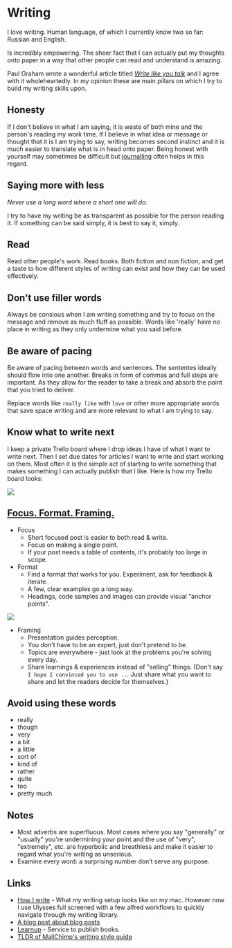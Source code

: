 # Writing
I love writing. Human language, of which I currently know two so far: Russian and English.

Is incredibly empowering. The sheer fact that I can actually put my thoughts onto paper in a way that other people can read and understand is amazing.

Paul Graham wrote a wonderful article titled [_Write like you talk_](http://www.paulgraham.com/talk.html) and I agree with it wholeheartedly. In my opinion these are main pillars on which I try to build my writing skills upon.

## Honesty
If I don't believe in what I am saying, it is waste of both mine and the person's reading my work time. If I believe in what idea or message or thought that it is I am trying to say, writing becomes second instinct and it is much easier to translate what is in head onto paper. Being honest with yourself may sometimes be difficult but [journalling](../life/journalling.md) often helps in this regard.

## Saying more with less
_Never use a long word where a short one will do._

I try to have my writing be as transparent as possible for the person reading it. If something can be said simply, it is best to say it, simply.

## Read
Read other people's work. Read books. Both fiction and non fiction, and get a taste to how different styles of writing can exist and how they can be used effectively.

## Don't use filler words
Always be consious when I am writing something and try to focus on the message and remove as much fluff as possible. Words like 'really' have no place in writing as they only undermine what you said before.

## Be aware of pacing
Be aware of pacing between words and sentences. The sententes ideally should flow into one another. Breaks in form of commas and full steps are important. As they allow for the reader to take a break and absorb the point that you tried to deliver.

Replace words like `really like` with `love` or other more appropriate words that save space writing and are more relevant to what I am trying to say.

## Know what to write next
I keep a private Trello board where I drop ideas I have of what I want to write next. Then I set due dates for articles I want to write and start working on them. Most often it is the simple act of starting to write something that makes something I can actually publish that I like. Here is how my Trello board looks:

![](https://i.imgur.com/S2JEESU.png)

## [Focus. Format. Framing.](https://www.youtube.com/watch?v=_mQNwL8HkS0)
- Focus
	- Short focused post is easier to both read & write.
	- Focus on making a single point.
	- If your post needs a table of contents, it's probably too large in scope.
- Format
	- Find a format that works for you. Experiment, ask for feedback & iterate.
	- A few, clear examples go a long way.
	- Headings, code samples and images can provide visual "anchor points".

![](https://i.imgur.com/vaV81G3.png)

- Framing
	- Presentation guides perception.
	- You don't have to be an expert, just don't pretend to be.
	- Topics are everywhere - just look at the problems you're solving every day.
	- Share learnings & experiences instead of "selling" things. (Don't say `I hope I convinced you to use ..`. Just share what you want to share and let the readers decide for themselves.)

## Avoid using these words
- really
- though
- very
- a bit
- a little
- sort of
- kind of
- rather
- quite
- too
- pretty much

## Notes
- Most adverbs are superfluous. Most cases where you say "generally" or "usually" you're undermining your point and the use of "very", "extremely", etc. are hyperbolic and breathless and make it easier to regard what you're writing as unserious.
- Examine every word: a surprising number don’t serve any purpose.

## Links
- [How I write](https://medium.com/@NikitaVoloboev/how-i-write-cdc2cebdc70c) - What my writing setup looks like on my mac. However now I use Ulysses full screened with a few alfred workflows to quickly navigate through my writing library.
- [A blog post about blog posts](https://medium.com/@naomi_pen/a-blog-post-about-blog-posts-4bb6a6ce0772)
- [Learnup](https://leanpub.com/) - Service to publish books.
- [TLDR of MailChimp's writing style guide](https://styleguide.mailchimp.com/tldr/)